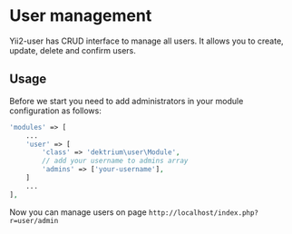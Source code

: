 User management
===============

Yii2-user has CRUD interface to manage all users. It allows you to create, update, delete and confirm users.

## Usage

Before we start you need to add administrators in your module configuration as follows:

```php
'modules' => [
	...
	'user' => [
		'class' => 'dektrium\user\Module',
		// add your username to admins array
		'admins' => ['your-username'],
	]
	...
],
```

Now you can manage users on page `http://localhost/index.php?r=user/admin`
